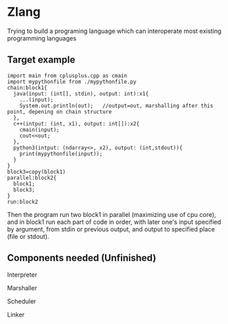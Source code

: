# Zlang

Trying to build a programing language which can interoperate most existing programming languages

## Target example
```
import main from cplusplus.cpp as cmain
import mypythonfile from ./mypythonfile.py
chain:block1{
  java(input: (int[], stdin), output: int):x1{
    ...(input);
    System.out.println(out);   //output=out, marshalling after this point, depening on chain structure
  },
  c++(intput: (int, x1), output: int[]):x2{
    cmain(input);
    cout<<out;
  },
  python3(intput: (ndarray<>, x2), output: (int,stdout)){
    print(mypythonfile(input));
  }
}
block3=copy(block1)
parallel:block2{
  block1;
  block3;
}
run:block2
```
Then the program run two block1 in parallel (maximizing use of cpu core), and in block1 run each part of code in order, with later one's input specified by argument, from stdin or previous output, and output to specified place (file or stdout).

## Components needed (Unfinished)
Interpreter

Marshaller

Scheduler

Linker
